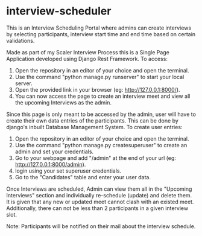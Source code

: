 # interview-scheduler
This is an Interview Scheduling Portal where admins can create interviews by selecting participants, interview start time and end time based on certain validations.

Made as part of my Scaler Interview Process this is a Single Page Application developed using Django Rest Framework.
To access:
1. Open the repository in an editor of your choice and open the terminal.
2. Use the command "python manage.py runserver" to start your local server.
3. Open the provided link in your browser (eg: http://127.0.0.1:8000/).
4. You can now access the page to create an interview meet and view all the upcoming Interviews as the admin.

Since this page is only meant to be accessed by the admin, user will have to create their own data entries of the participants. This can be done by django's inbuilt Database Management System.
To create user entries:
1. Open the repository in an editor of your choice and open the terminal.
2. Use the command "python manage.py createsuperuser" to create an admin and set your credentials.
3. Go to your webpage and add "/admin" at the end of your url (eg: http://127.0.0.1:8000/admin).
4. login using your set superuser credentials.
5. Go to the "Candidates" table and enter your user data.

Once Interviews are scheduled, Admin can view them all in the "Upcoming Interviews" section and individually re-schedule (update) and delete them. It is given that any new or updated meet cannot clash with an existed meet. Additionally, there can not be less than 2 participants in a given interview slot.


Note: Participants will be notified on their mail about the interview schedule.
